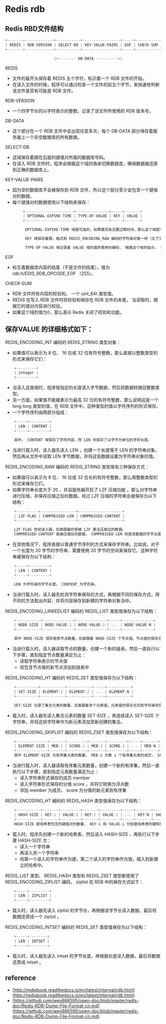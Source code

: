 # Redis rdb

## Redis RBD文件结构

```c
+-------+-------------+-----------+-----------------+-----+-----------+
| REDIS | RDB-VERSION | SELECT-DB | KEY-VALUE-PAIRS | EOF | CHECK-SUM |
+-------+-------------+-----------+-----------------+-----+-----------+

                      |<-------- DB-DATA ---------->|
```

REDIS

* 文件的最开头保存着 REDIS 五个字符，标识着一个 RDB 文件的开始。
* 在读入文件的时候，程序可以通过检查一个文件的前五个字节，来快速地判断该文件是否有可能是 RDB 文件。

RDB-VERSION

* 一个四字节长的以字符表示的整数，记录了该文件所使用的 RDB 版本号。

DB-DATA

* 这个部分在一个 RDB 文件中会出现任意多次，每个 DB-DATA 部分保存着服务器上一个非空数据库的所有数据。

SELECT-DB

* 这域保存着跟在后面的键值对所属的数据库号码。
* 在读入 RDB 文件时，程序会根据这个域的值来切换数据库，确保数据被还原到正确的数据库上。

KEY-VALUE-PAIRS

* 因为空的数据库不会被保存到 RDB 文件，所以这个部分至少会包含一个键值对的数据。
* 每个键值对的数据使用以下结构来保存：

```c
        +----------------------+---------------+-----+-------+
        | OPTIONAL-EXPIRE-TIME | TYPE-OF-VALUE | KEY | VALUE |
        +----------------------+---------------+-----+-------+

         OPTIONAL-EXPIRE-TIME 域是可选的，如果键没有设置过期时间，那么这个域就不会出现； 反之，如果这个域出现的话，那么它记录着键的过期时间，在当前版本的 RDB 中，过期时间是一个以毫秒为单位的 UNIX 时间戳。

         KEY 域保存着键，格式和 REDIS_ENCODING_RAW 编码的字符串对象一样（见下文）。

         TYPE-OF-VALUE 域记录着 VALUE 域的值所使用的编码， 根据这个域的指示， 程序会使用不同的方式来保存和读取 VALUE 的值。
```

EOF

* 标志着数据库内容的结尾（不是文件的结尾），值为 rdb.h/EDIS\_RDB\_OPCODE\_EOF （255）。

CHECK-SUM

* RDB 文件所有内容的校验和， 一个 uint\_64t 类型值。
* REDIS 在写入 RDB 文件时将校验和保存在 RDB 文件的末尾， 当读取时，根据它的值对内容进行校验。
* 如果这个域的值为0，那么表示 Redis 关闭了校验和功能。

## 保存VALUE 的详细格式如下：

REDIS\_ENCODING\_INT 编码的 REDIS\_STRING 类型对象：

* 如果值可以表示为 8 位、 16 位或 32 位有符号整数，那么直接以整数类型的形式来保存它们：

```c
    +---------+
    | integer |
    +---------+
```

* 当读入这类值时，程序按指定的长度读入字节数据，然后将数据转换回整数类型。
* 另一方面，如果值不能被表示为最高 32 位的有符号整数，那么说明这是一个 long long 类型的值，在 RDB 文件中，这种类型的值以字符序列的形式保存。
* 一个字符序列由两部分组成：

```c
    +-----+---------+
    | LEN | CONTENT |
    +-----+---------+

    其中， CONTENT 域保存了字符内容，而 LEN 则保存了以字节为单位的字符长度。
```

* 当进行载入时，读入器先读入 LEN ，创建一个长度等于 LEN 的字符串对象，然后再从文件中读取 LEN 字节数据，并将这些数据设置为字符串对象的值。

REDIS\_ENCODING\_RAW 编码的 REDIS\_STRING 类型值有三种保存方式：

* 如果值可以表示为 8 位、 16 位或 32 位长的有符号整数，那么用整数类型的形式来保存它们。
* 如果字符串长度大于 20 ，并且服务器开启了 LZF 压缩功能 ，那么对字符串进行压缩，并保存压缩之后的数据。经过 LZF 压缩的字符串会被保存为以下结构：

```c
    +----------+----------------+--------------------+
    | LZF-FLAG | COMPRESSED-LEN | COMPRESSED-CONTENT |
    +----------+----------------+--------------------+

    LZF-FLAG 告知读入器，后面跟着的是被 LZF 算法压缩过的数据。
    COMPRESSED-CONTENT 是被压缩后的数据， COMPRESSED-LEN 则是该数据的字节长度。
```

* 在其他情况下，程序直接以普通字节序列的方式来保存字符串。比如说，对于一个长度为 20 字节的字符串，需要使用 20 字节的空间来保存它。这种字符串被保存为以下结构：

```c
    +-----+---------+
    | LEN | CONTENT |
    +-----+---------+

    LEN 为字符串的字节长度， CONTENT 为字符串。
```

* 当进行载入时，读入器先检测字符串保存的方式，再根据不同的保存方式，用不同的方法取出内容，并将内容保存到新建的字符串对象当中。

REDIS\_ENCODING\_LINKEDLIST 编码的 REDIS\_LIST 类型值保存为以下结构：

```c
    +-----------+--------------+--------------+-----+--------------+
    | NODE-SIZE | NODE-VALUE-1 | NODE-VALUE-2 | ... | NODE-VALUE-N |
    +-----------+--------------+--------------+-----+--------------+

    其中 NODE-SIZE 保存链表节点数量，后面跟着 NODE-SIZE 个节点值。节点值的保存方式和字符串的保存方式一样。
```

* 当进行载入时，读入器读取节点的数量，创建一个新的链表，然后一直执行以下步骤，直到指定节点数量满足为止：
  * 读取字符串表示的节点值
  * 将包含节点值的新节点添加到链表中

REDIS\_ENCODING\_HT 编码的 REDIS\_SET 类型值保存为以下结构：

```c
    +----------+-----------+-----------+-----+-----------+
    | SET-SIZE | ELEMENT-1 | ELEMENT-2 | ... | ELEMENT-N |
    +----------+-----------+-----------+-----+-----------+

    SET-SIZE 记录了集合元素的数量，后面跟着多个元素值。元素值的保存方式和字符串的保存方式一样。
```

* 载入时，读入器先读入集合元素的数量 SET-SIZE ，再连续读入 SET-SIZE 个字符串，并将这些字符串作为新元素添加至新创建的集合。

REDIS\_ENCODING\_SKIPLIST 编码的 REDIS\_ZSET 类型值保存为以下结构：

```c
    +--------------+-------+---------+-------+---------+-----+-------+---------+
    | ELEMENT-SIZE | MEB-1 | SCORE-1 | MEB-2 | SCORE-2 | ... | MEB-N | SCORE-N |
    +--------------+-------+---------+-------+---------+-----+-------+---------+
    其中 ELEMENT-SIZE 为有序集元素的数量， MEB-i 为第 i 个有序集元素的成员， SCORE-i 为第 i 个有序集元素的分值。
```

* 当进行载入时，读入器读取有序集元素数量，创建一个新的有序集，然后一直执行以下步骤，直到指定元素数量满足为止：
  * 读入字符串形式保存的成员 member
  * 读入字符串形式保存的分值 score ，并将它转换为浮点数
  * 添加 member 为成员、 score 为分值的新元素到有序集

REDIS\_ENCODING\_HT 编码的 REDIS\_HASH 类型值保存为以下结构：

```c
    +-----------+-------+---------+-------+---------+-----+-------+---------+
    | HASH-SIZE | KEY-1 | VALUE-1 | KEY-2 | VALUE-2 | ... | KEY-N | VALUE-N |
    +-----------+-------+---------+-------+---------+-----+-------+---------+
    HASH-SIZE 是哈希表包含的键值对的数量， KEY-i 和 VALUE-i 分别是哈希表的键和值。
```

* 载入时，程序先创建一个新的哈希表，然后读入 HASH-SIZE ，再执行以下步骤 HASH-SIZE 次：
  * 读入一个字符串
  * 再读入另一个字符串
  * 将第一个读入的字符串作为键，第二个读入的字符串作为值，插入到新建立的哈希中。

REDIS\_LIST 类型、 REDIS\_HASH 类型和 REDIS\_ZSET 类型都使用了 REDIS\_ENCODING\_ZIPLIST 编码， ziplist 在 RDB 中的保存方式如下：

```c
    +-----+---------+
    | LEN | ZIPLIST |
    +-----+---------+
```

* 载入时，读入器先读入 ziplist 的字节长，再根据该字节长读入数据，最后将数据还原成一个 ziplist 。

REDIS\_ENCODING\_INTSET 编码的 REDIS\_SET 类型值保存为以下结构：

```c
    +-----+--------+
    | LEN | INTSET |
    +-----+--------+
```

* 载入时，读入器先读入 intset 的字节长度，再根据长度读入数据，最后将数据还原成 intset 。

## reference

* [http://redisbook.readthedocs.io/en/latest/internal/rdb.html](http://redisbook.readthedocs.io/en/latest/internal/rdb.html)
* [https://github.com/wen866595/open-doc/blob/master/redis-doc/Redis-RDB-Dump-File-Format-cn.md](https://github.com/wen866595/open-doc/blob/master/redis-doc/Redis-RDB-Dump-File-Format-cn.md)

